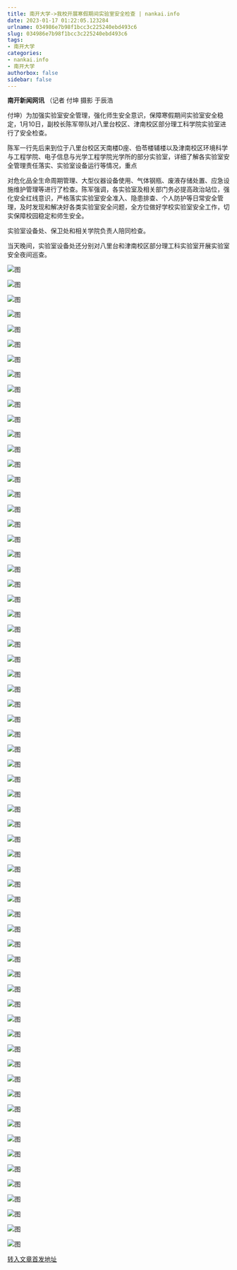 ```yaml
---
title: 南开大学->我校开展寒假期间实验室安全检查 | nankai.info
date: 2023-01-17 01:22:05.123284
urlname: 034986e7b98f1bcc3c225240ebd493c6
slug: 034986e7b98f1bcc3c225240ebd493c6
tags: 
- 南开大学
categories:
- nankai.info
- 南开大学
authorbox: false
sidebar: false
---
```

**南开新闻网讯** （记者 付坤 摄影 于辰浩

付坤）为加强实验室安全管理，强化师生安全意识，保障寒假期间实验室安全稳定，1月10日，副校长陈军带队对八里台校区、津南校区部分理工科学院实验室进行了安全检查。

陈军一行先后来到位于八里台校区天南楼D座、伯苓楼辅楼以及津南校区环境科学与工程学院、电子信息与光学工程学院光学所的部分实验室，详细了解各实验室安全管理责任落实、实验室设备运行等情况，重点
<!--more-->
对危化品全生命周期管理、大型仪器设备使用、气体钢瓶、废液存储处置、应急设施维护管理等进行了检查。陈军强调，各实验室及相关部门务必提高政治站位，强化安全红线意识，严格落实实验室安全准入、隐患排查、个人防护等日常安全管理，及时发现和解决好各类实验室安全问题，全方位做好学校实验室安全工作，切实保障校园稳定和师生安全。

实验室设备处、保卫处和相关学院负责人陪同检查。

当天晚间，实验室设备处还分别对八里台和津南校区部分理工科实验室开展实验室安全夜间巡查。

![图](http://news.nankai.edu.cn/ywsd/system/2023/01/11/g)

![图](http://news.nankai.edu.cn/ywsd/system/2023/01/11/p)

![图](http://news.nankai.edu.cn/ywsd/system/2023/01/11/j)

![图](http://news.nankai.edu.cn/ywsd/system/2023/01/11/)

![图](http://news.nankai.edu.cn/ywsd/system/2023/01/11/d)

![图](http://news.nankai.edu.cn/ywsd/system/2023/01/11/6)

![图](http://news.nankai.edu.cn/ywsd/system/2023/01/11/4)

![图](http://news.nankai.edu.cn/ywsd/system/2023/01/11/0)

![图](http://news.nankai.edu.cn/ywsd/system/2023/01/11/1)

![图](http://news.nankai.edu.cn/ywsd/system/2023/01/11/c)

![图](http://news.nankai.edu.cn/ywsd/system/2023/01/11/1)

![图](http://news.nankai.edu.cn/ywsd/system/2023/01/11/5)

![图](http://news.nankai.edu.cn/ywsd/system/2023/01/11/_)

![图](http://news.nankai.edu.cn/ywsd/system/2023/01/11/7)

![图](http://news.nankai.edu.cn/ywsd/system/2023/01/11/2)

![图](http://news.nankai.edu.cn/ywsd/system/2023/01/11/5)

![图](http://news.nankai.edu.cn/ywsd/system/2023/01/11/9)

![图](http://news.nankai.edu.cn/ywsd/system/2023/01/11/4)

![图](http://news.nankai.edu.cn/ywsd/system/2023/01/11/0)

![图](http://news.nankai.edu.cn/ywsd/system/2023/01/11/0)

![图](http://news.nankai.edu.cn/ywsd/system/2023/01/11/0)

![图](http://news.nankai.edu.cn/ywsd/system/2023/01/11/3)

![图](http://news.nankai.edu.cn/ywsd/system/2023/01/11/0)

![图](http://news.nankai.edu.cn/ywsd/system/2023/01/11/0)

![图](http://news.nankai.edu.cn/)

![图](http://news.nankai.edu.cn/ywsd/system/2023/01/11/5)

![图](http://news.nankai.edu.cn/ywsd/system/2023/01/11/9)

![图](http://news.nankai.edu.cn/ywsd/system/2023/01/11/4)

![图](http://news.nankai.edu.cn/)

![图](http://news.nankai.edu.cn/ywsd/system/2023/01/11/0)

![图](http://news.nankai.edu.cn/ywsd/system/2023/01/11/0)

![图](http://news.nankai.edu.cn/ywsd/system/2023/01/11/0)

![图](http://news.nankai.edu.cn/)

![图](http://news.nankai.edu.cn/ywsd/system/2023/01/11/3)

![图](http://news.nankai.edu.cn/ywsd/system/2023/01/11/0)

![图](http://news.nankai.edu.cn/ywsd/system/2023/01/11/0)

![图](http://news.nankai.edu.cn/)

![图](http://news.nankai.edu.cn/ywsd/system/2023/01/11/c)

![图](http://news.nankai.edu.cn/ywsd/system/2023/01/11/i)

![图](http://news.nankai.edu.cn/ywsd/system/2023/01/11/p)

![图](http://news.nankai.edu.cn/)

![图](http://news.nankai.edu.cn/ywsd/system/2023/01/11/n)

![图](http://news.nankai.edu.cn/ywsd/system/2023/01/11/c)

![图](http://news.nankai.edu.cn/ywsd/system/2023/01/11/)

![图](http://news.nankai.edu.cn/ywsd/system/2023/01/11/u)

![图](http://news.nankai.edu.cn/ywsd/system/2023/01/11/d)

![图](http://news.nankai.edu.cn/ywsd/system/2023/01/11/e)

![图](http://news.nankai.edu.cn/ywsd/system/2023/01/11/)

![图](http://news.nankai.edu.cn/ywsd/system/2023/01/11/i)

![图](http://news.nankai.edu.cn/ywsd/system/2023/01/11/a)

![图](http://news.nankai.edu.cn/ywsd/system/2023/01/11/k)

![图](http://news.nankai.edu.cn/ywsd/system/2023/01/11/n)

![图](http://news.nankai.edu.cn/ywsd/system/2023/01/11/a)

![图](http://news.nankai.edu.cn/ywsd/system/2023/01/11/n)

![图](http://news.nankai.edu.cn/ywsd/system/2023/01/11/)

![图](http://news.nankai.edu.cn/ywsd/system/2023/01/11/s)

![图](http://news.nankai.edu.cn/ywsd/system/2023/01/11/w)

![图](http://news.nankai.edu.cn/ywsd/system/2023/01/11/e)

![图](http://news.nankai.edu.cn/ywsd/system/2023/01/11/n)

![图](http://news.nankai.edu.cn/)

![图](http://news.nankai.edu.cn/)

![图](http://news.nankai.edu.cn/ywsd/system/2023/01/11/:)

![图](http://news.nankai.edu.cn/ywsd/system/2023/01/11/p)

![图](http://news.nankai.edu.cn/ywsd/system/2023/01/11/t)

![图](http://news.nankai.edu.cn/ywsd/system/2023/01/11/t)

![图](http://news.nankai.edu.cn/ywsd/system/2023/01/11/h)

[转入文章首发地址](http://news.nankai.edu.cn/ywsd/system/2023/01/11/030054229.shtml)